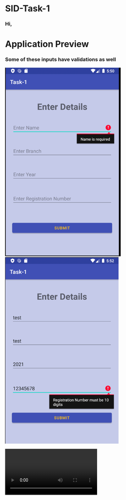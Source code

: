 


# SID-Task-1

### Hi,
# Application Preview
### Some of these inputs have validations as well

![](https://github.com/Himanshu12145/SID-Task-1/blob/master/SS2.png)
![](https://github.com/Himanshu12145/SID-Task-1/blob/master/SS5.png)


![Vedio Link click Here](https://user-images.githubusercontent.com/66507003/123847221-f7ddcd80-d933-11eb-8294-5d1588f7efe2.mp4)

